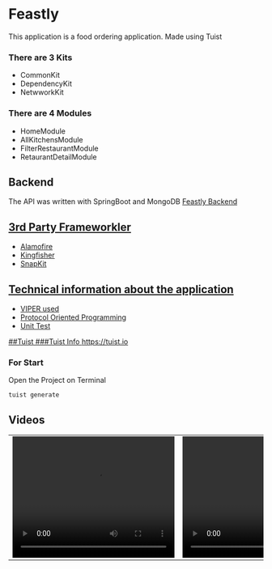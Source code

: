# Feastly
This application is a food ordering application. Made using Tuist

### There are 3 Kits
<ul>
  <li>CommonKit</li>
  <li>DependencyKit</li>
  <li>NetwworkKit</li>
</ul>  

### There are 4 Modules
<ul>
  <li>HomeModule</li>
  <li>AllKitchensModule</li>
  <li>FilterRestaurantModule</li>
  <li>RetaurantDetailModule</li>
</ul>  

## Backend
The API was written with SpringBoot and MongoDB
<a href="https://github.com/engingulek/APIForFeastlyiOSApp"> Feastly Backend

## 3rd Party Frameworkler
<ul>
  <li>Alamofire</li>
  <li>Kingfisher</li>
  <li>SnapKit</li>
</ul>  

## Technical information about the application
<ul>
  <li>VIPER used</li>
  <li>Protocol Oriented Programming</li>
  <li>Unit Test</li>
</ul>  

##Tuist
###Tuist Info
https://tuist.io

### For Start
Open the Project on Terminal 
```
tuist generate

```


## Videos
 <table style"float:right;">
 <tr>
   <td>  <video width="320" height="240" src = "https://github.com/user-attachments/assets/716c7187-03c1-4b4b-8309-4261f8aa0b6e">   </td>
   <td> <video width="320" height="240" src = "https://github.com/user-attachments/assets/e6825ebc-2a5e-4a6f-ab27-e9f8409ffd88"> </td>
 </tr>
 </table>



